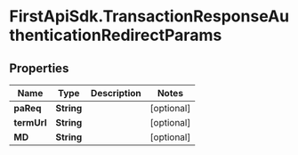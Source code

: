 # FirstApiSdk.TransactionResponseAuthenticationRedirectParams

## Properties
Name | Type | Description | Notes
------------ | ------------- | ------------- | -------------
**paReq** | **String** |  | [optional] 
**termUrl** | **String** |  | [optional] 
**MD** | **String** |  | [optional] 


